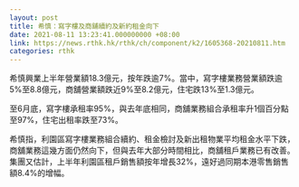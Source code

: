 ```yaml
---
layout: post
title: 希慎：寫字樓及商舖續約及新約租金向下
date: 2021-08-11 13:23:41.000000000 +08:00
link: https://news.rthk.hk/rthk/ch/component/k2/1605368-20210811.htm
categories: rthk
---
```


希慎興業上半年營業額18.3億元，按年跌逾7%。當中，寫字樓業務營業額跌逾5%至8.8億元，商舖營業額跌近9%至8.2億元，住宅跌13%至1.3億元。

至6月底，寫字樓承租率95%，與去年底相同，商舖業務組合承租率升1個百分點至97%，住宅出租率跌至73%。

希慎指，利園區寫字樓業務組合續約、租金檢討及新出租物業平均租金水平下跌，商舖業務這幾方面仍然向下，但與去年大部分時間相比，商舖租戶業務已有改善。集團又估計，上半年利園區租戶銷售額按年增長32%，遠好過同期本港零售銷售額8.4%的增幅。
